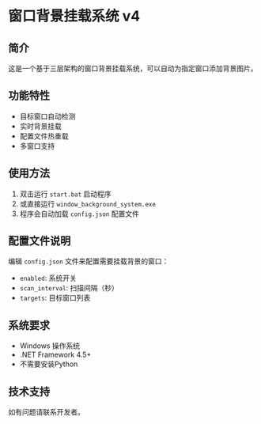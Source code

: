 # 窗口背景挂载系统 v4

## 简介
这是一个基于三层架构的窗口背景挂载系统，可以自动为指定窗口添加背景图片。

## 功能特性
- 目标窗口自动检测
- 实时背景挂载
- 配置文件热重载
- 多窗口支持

## 使用方法
1. 双击运行 `start.bat` 启动程序
2. 或直接运行 `window_background_system.exe`
3. 程序会自动加载 `config.json` 配置文件

## 配置文件说明
编辑 `config.json` 文件来配置需要挂载背景的窗口：
- `enabled`: 系统开关
- `scan_interval`: 扫描间隔（秒）
- `targets`: 目标窗口列表

## 系统要求
- Windows 操作系统
- .NET Framework 4.5+
- 不需要安装Python

## 技术支持
如有问题请联系开发者。
